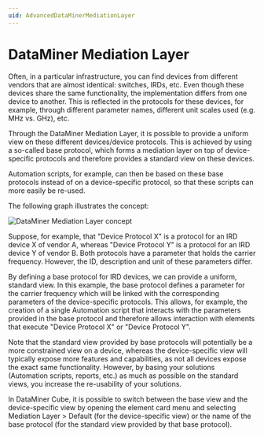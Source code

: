 ```yaml
---
uid: AdvancedDataMinerMediationLayer
---
```


# DataMiner Mediation Layer

Often, in a particular infrastructure, you can find devices from different vendors that are almost identical: switches, IRDs, etc. Even though these devices share the same functionality, the implementation differs from one device to another. This is reflected in the protocols for these devices, for example, through different parameter names, different unit scales used (e.g. MHz vs. GHz), etc.

Through the DataMiner Mediation Layer, it is possible to provide a uniform view on these different devices/device protocols. This is achieved by using a so-called base protocol, which forms a mediation layer on top of device-specific protocols and therefore provides a standard view on these devices.

Automation scripts, for example, can then be based on these base protocols instead of on a device-specific protocol, so that these scripts can more easily be re-used.

The following graph illustrates the concept:

![DataMiner Mediation Layer concept](~/develop/images/Mediation_concept.svg)

Suppose, for example, that "Device Protocol X" is a protocol for an IRD device X of vendor A, whereas "Device Protocol Y" is a protocol for an IRD device Y of vendor B. Both protocols have a parameter that holds the carrier frequency. However, the ID, description and unit of these parameters differ.

By defining a base protocol for IRD devices, we can provide a uniform, standard view. In this example, the base protocol defines a parameter for the carrier frequency which will be linked with the corresponding parameters of the device-specific protocols. This allows, for example, the creation of a single Automation script that interacts with the parameters provided in the base protocol and therefore allows interaction with elements that execute "Device Protocol X" or "Device Protocol Y".

Note that the standard view provided by base protocols will potentially be a more constrained view on a device, whereas the device-specific view will typically expose more features and capabilities, as not all devices expose the exact same functionality. However, by basing your solutions (Automation scripts, reports, etc.) as much as possible on the standard views, you increase the re-usability of your solutions.

In DataMiner Cube, it is possible to switch between the base view and the device-specific view by opening the element card menu and selecting Mediation Layer > Default (for the device-specific view) or the name of the base protocol (for the standard view provided by that base protocol).

